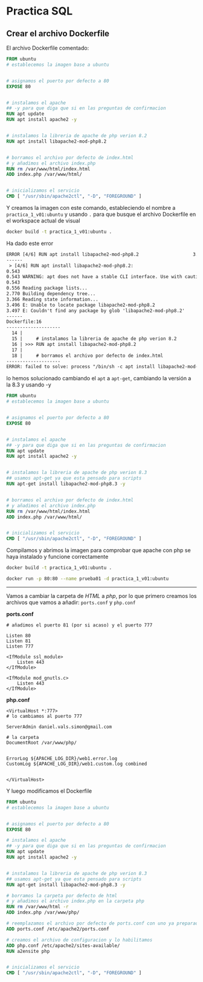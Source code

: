 # Practica SQL

## Crear el archivo Dockerfile

El archivo Dockerfile comentado:
```dockerfile
FROM ubuntu
# establecemos la imagen base a ubuntu


# asignamos el puerto por defecto a 80
EXPOSE 80


# instalamos el apache
## -y para que diga que si en las preguntas de confirmacion
RUN apt update
RUN apt install apache2 -y


# instalamos la libreria de apache de php verion 8.2
RUN apt install libapache2-mod-php8.2 


# borramos el archivo por defecto de index.html 
# y añadimos el archivo index.php
RUN rm /var/www/html/index.html
ADD index.php /var/www/html/


# inicializamos el servicio
CMD [ "/usr/sbin/apache2ctl", "-D", "FOREGROUND" ]
```

Y creamos la imagen con este comando, estableciendo el nombre a ``practica_1_v01:ubuntu`` y usando ``.``  para que busque el archivo Dockerfile en el workspace actual de visual
```bash
docker build -t practica_1_v01:ubuntu .
```

Ha dado este error
```txt
ERROR [4/6] RUN apt install libapache2-mod-php8.2                    3.6s
------
 > [4/6] RUN apt install libapache2-mod-php8.2:
0.543 
0.543 WARNING: apt does not have a stable CLI interface. Use with caution in scripts.
0.543 
0.556 Reading package lists...
2.770 Building dependency tree...
3.366 Reading state information...
3.496 E: Unable to locate package libapache2-mod-php8.2
3.497 E: Couldn't find any package by glob 'libapache2-mod-php8.2'
------
Dockerfile:16
--------------------
  14 |     
  15 |     # instalamos la libreria de apache de php verion 8.2
  16 | >>> RUN apt install libapache2-mod-php8.2 
  17 |     
  18 |     # borramos el archivo por defecto de index.html 
--------------------
ERROR: failed to solve: process "/bin/sh -c apt install libapache2-mod-php8.2" did not complete successfully: exit code: 100
```
lo hemos solucionado cambiando el ``apt`` a ``apt-get``, cambiando la versión a la 8.3 y usando -y
```dockerfile
FROM ubuntu
# establecemos la imagen base a ubuntu


# asignamos el puerto por defecto a 80
EXPOSE 80


# instalamos el apache
## -y para que diga que si en las preguntas de confirmacion
RUN apt update
RUN apt install apache2 -y


# instalamos la libreria de apache de php verion 8.3
## usamos apt-get ya que esta pensado para scripts
RUN apt-get install libapache2-mod-php8.3 -y


# borramos el archivo por defecto de index.html 
# y añadimos el archivo index.php
RUN rm /var/www/html/index.html
ADD index.php /var/www/html/


# inicializamos el servicio
CMD [ "/usr/sbin/apache2ctl", "-D", "FOREGROUND" ]
```
Compilamos y abrimos la imagen para comprobar que apache con php se haya instalado y funcione correctamente
```bash
docker build -t practica_1_v01:ubuntu .
```
```bash
docker run -p 80:80 --name prueba01 -d practica_1_v01:ubuntu
```

---
Vamos a cambiar la carpeta de *HTML* a *php*, por lo que primero  creamos los archivos que vamos a añadir: `ports.conf` y `php.conf` 

**ports.conf**
```
# añadimos el puerto 81 (por si acaso) y el puerto 777

Listen 80
Listen 81
Listen 777

<IfModule ssl_module>
	Listen 443
</IfModule>

<IfModule mod_gnutls.c>
	Listen 443
</IfModule>
```

**php.conf**
```
<VirtualHost *:777>
# lo cambiamos al puerto 777

ServerAdmin daniel.vals.simon@gmail.com

# la carpeta
DocumentRoot /var/www/php/


ErrorLog ${APACHE_LOG_DIR}/web1.error.log
CustomLog ${APACHE_LOG_DIR}/web1.custom.log combined


</VirtualHost>
```


Y luego modificamos el Dockerfile
```dockerfile
FROM ubuntu
# establecemos la imagen base a ubuntu


# asignamos el puerto por defecto a 80
EXPOSE 80

# instalamos el apache
## -y para que diga que si en las preguntas de confirmacion
RUN apt update
RUN apt install apache2 -y


# instalamos la libreria de apache de php verion 8.3
## usamos apt-get ya que esta pensado para scripts
RUN apt-get install libapache2-mod-php8.3 -y

# borramos la carpeta por defecto de html 
# y añadimos el archivo index.php en la carpeta php
RUN rm /var/www/html -r
ADD index.php /var/www/php/

# reemplazamos el archivo por defecto de ports.conf con uno ya preparado
ADD ports.conf /etc/apache2/ports.conf

# creamos el archivo de configuracion y lo habilitamos
ADD php.conf /etc/apache2/sites-available/
RUN a2ensite php


# inicializamos el servicio
CMD [ "/usr/sbin/apache2ctl", "-D", "FOREGROUND" ]
```

